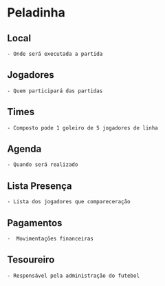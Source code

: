 # Peladinha

## Local
	- Onde será executada a partida
## Jogadores
	- Quem participará das partidas
## Times
	- Composto pode 1 goleiro de 5 jogadores de linha
## Agenda
	- Quando será realizado
## Lista Presença
	- Lista dos jogadores que compareceração
## Pagamentos
	-  Movimentações financeiras
## Tesoureiro
	- Responsável pela administração do futebol
